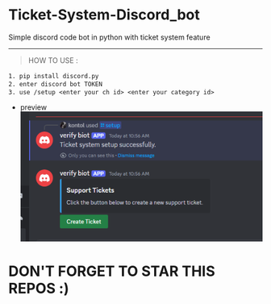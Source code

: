 # Ticket-System-Discord_bot
Simple discord code bot in python with ticket system feature

---
> HOW TO USE : </br>
```
1. pip install discord.py
2. enter discord bot TOKEN
3. use /setup <enter your ch id> <enter your category id>
```
- preview
![image img](/example.png)</br>

# DON'T FORGET TO STAR THIS REPOS :)
